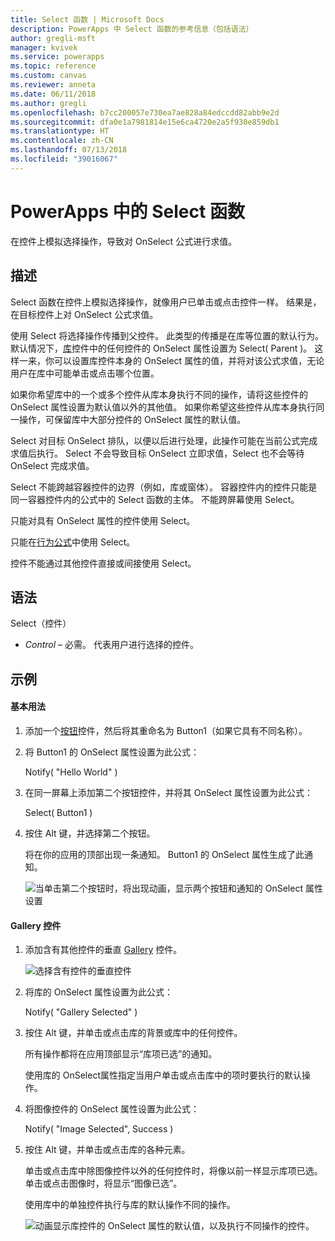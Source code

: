 ```yaml
---
title: Select 函数 | Microsoft Docs
description: PowerApps 中 Select 函数的参考信息（包括语法）
author: gregli-msft
manager: kvivek
ms.service: powerapps
ms.topic: reference
ms.custom: canvas
ms.reviewer: anneta
ms.date: 06/11/2018
ms.author: gregli
ms.openlocfilehash: b7cc200057e730ea7ae828a84edccdd82abb9e2d
ms.sourcegitcommit: dfa0e1a7981814e15e6ca4720e2a5f930e859db1
ms.translationtype: HT
ms.contentlocale: zh-CN
ms.lasthandoff: 07/13/2018
ms.locfileid: "39016067"
---
```

# <a name="select-function-in-powerapps"></a>PowerApps 中的 Select 函数
在控件上模拟选择操作，导致对 OnSelect 公式进行求值。

## <a name="description"></a>描述
Select 函数在控件上模拟选择操作，就像用户已单击或点击控件一样。 结果是，在目标控件上对 OnSelect 公式求值。

使用 Select 将选择操作传播到父控件。 此类型的传播是在库等位置的默认行为。 默认情况下，[库](../controls/control-gallery.md)控件中的任何控件的 OnSelect 属性设置为 Select( Parent )。 这样一来，你可以设置库控件本身的 OnSelect 属性的值，并将对该公式求值，无论用户在库中可能单击或点击哪个位置。

如果你希望库中的一个或多个控件从库本身执行不同的操作，请将这些控件的 OnSelect 属性设置为默认值以外的其他值。 如果你希望这些控件从库本身执行同一操作，可保留库中大部分控件的 OnSelect 属性的默认值。

Select 对目标 OnSelect 排队，以便以后进行处理，此操作可能在当前公式完成求值后执行。 Select 不会导致目标 OnSelect 立即求值，Select 也不会等待 OnSelect 完成求值。

Select 不能跨越容器控件的边界（例如，库或窗体）。 容器控件内的控件只能是同一容器控件内的公式中的 Select 函数的主体。 不能跨屏幕使用 Select。

只能对具有 OnSelect 属性的控件使用 Select。

只能在[行为公式](../working-with-formulas-in-depth.md)中使用 Select。

控件不能通过其他控件直接或间接使用 Select。

## <a name="syntax"></a>语法
Select（控件）

* *Control* – 必需。  代表用户进行选择的控件。

## <a name="examples"></a>示例

#### <a name="basic-usage"></a>基本用法

1. 添加一个[按钮](../controls/control-button.md)控件，然后将其重命名为 Button1（如果它具有不同名称）。

1. 将 Button1 的 OnSelect 属性设置为此公式：

    Notify( "Hello World" )

1. 在同一屏幕上添加第二个按钮控件，并将其 OnSelect 属性设置为此公式：

    Select( Button1 )

1. 按住 Alt 键，并选择第二个按钮。

    将在你的应用的顶部出现一条通知。 Button1 的 OnSelect 属性生成了此通知。

    ![当单击第二个按钮时，将出现动画，显示两个按钮和通知的 OnSelect 属性设置](media/function-select/basic-select.gif)

#### <a name="gallery-control"></a>Gallery 控件

1. 添加含有其他控件的垂直 [Gallery](../controls/control-gallery.md) 控件。

    ![选择含有控件的垂直控件](media/function-select/select-gallery.png)

2. 将库的 OnSelect 属性设置为此公式：
 
    Notify( "Gallery Selected" )

3. 按住 Alt 键，并单击或点击库的背景或库中的任何控件。

    所有操作都将在应用顶部显示“库项已选”的通知。

    使用库的 OnSelect属性指定当用户单击或点击库中的项时要执行的默认操作。

5. 将图像控件的 OnSelect 属性设置为此公式：

    Notify( "Image Selected", Success )

6. 按住 Alt 键，并单击或点击库的各种元素。

    单击或点击库中除图像控件以外的任何控件时，将像以前一样显示库项已选。 单击或点击图像时，将显示“图像已选”。
 
    使用库中的单独控件执行与库的默认操作不同的操作。

    ![动画显示库控件的 OnSelect 属性的默认值，以及执行不同操作的控件。](media/function-select/gallery-select.gif)

